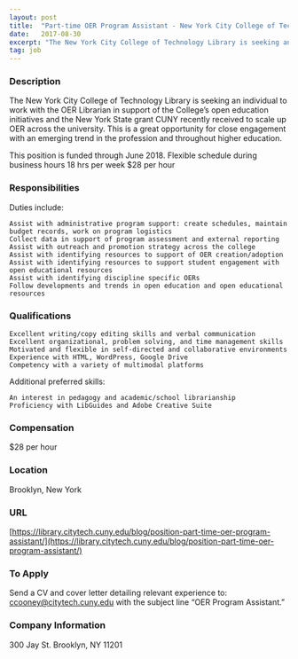 ```yaml
---
layout: post
title:  "Part-time OER Program Assistant - New York City College of Technology (CUNY)"
date:   2017-08-30
excerpt: "The New York City College of Technology Library is seeking an individual to work with the OER Librarian in support of the College’s open education initiatives and the New York State grant CUNY recently received to scale up OER across the university. This is a great opportunity for close engagement..."
tag: job
---
```


### Description   

The New York City College of Technology Library is seeking an individual to work with the OER Librarian in support of the College’s open education initiatives and the New York State grant CUNY recently received to scale up OER across the university. This is a great opportunity for close engagement with an emerging trend in the profession and throughout higher education.

This position is funded through June 2018.
Flexible schedule during business hours
18 hrs per week
$28 per hour


### Responsibilities   

Duties include:

    Assist with administrative program support: create schedules, maintain budget records, work on program logistics
    Collect data in support of program assessment and external reporting
    Assist with outreach and promotion strategy across the college
    Assist with identifying resources to support of OER creation/adoption
    Assist with identifying resources to support student engagement with open educational resources
    Assist with identifying discipline specific OERs
    Follow developments and trends in open education and open educational resources



### Qualifications   


    Excellent writing/copy editing skills and verbal communication
    Excellent organizational, problem solving, and time management skills
    Motivated and flexible in self-directed and collaborative environments
    Experience with HTML, WordPress, Google Drive
    Competency with a variety of multimodal platforms

Additional preferred skills:

    An interest in pedagogy and academic/school librarianship
    Proficiency with LibGuides and Adobe Creative Suite



### Compensation   

$28 per hour


### Location   

Brooklyn, New York


### URL   

[https://library.citytech.cuny.edu/blog/position-part-time-oer-program-assistant/](https://library.citytech.cuny.edu/blog/position-part-time-oer-program-assistant/)

### To Apply   

Send a CV and cover letter detailing relevant experience to: ccooney@citytech.cuny.edu with the subject line “OER Program Assistant.”


### Company Information   

300 Jay St. Brooklyn, NY 11201



